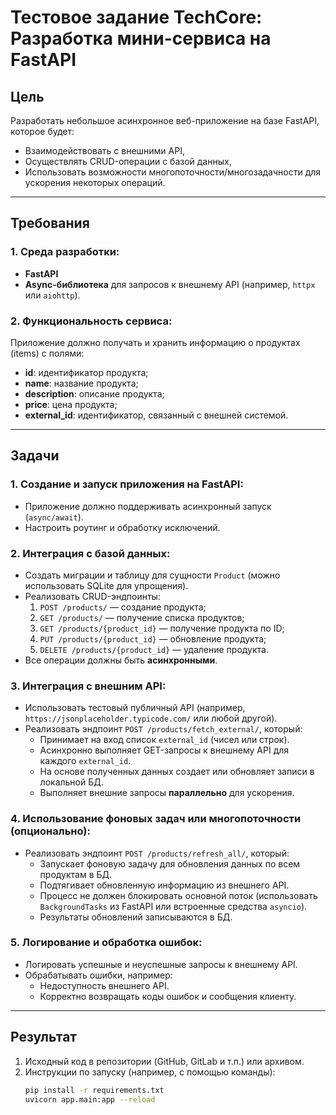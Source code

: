 # Тестовое задание TechCore: Разработка мини-сервиса на FastAPI

## Цель
Разработать небольшое асинхронное веб-приложение на базе FastAPI, которое будет:
- Взаимодействовать с внешними API,
- Осуществлять CRUD-операции с базой данных,
- Использовать возможности многопоточности/многозадачности для ускорения некоторых операций.

---

## Требования

### 1. Среда разработки:
- **FastAPI**
- **Async-библиотека** для запросов к внешнему API (например, `httpx` или `aiohttp`).

### 2. Функциональность сервиса:
Приложение должно получать и хранить информацию о продуктах (items) с полями:
- **id**: идентификатор продукта;
- **name**: название продукта;
- **description**: описание продукта;
- **price**: цена продукта;
- **external_id**: идентификатор, связанный с внешней системой.

---

## Задачи

### 1. Создание и запуск приложения на FastAPI:
- Приложение должно поддерживать асинхронный запуск (`async/await`).
- Настроить роутинг и обработку исключений.

### 2. Интеграция с базой данных:
- Создать миграции и таблицу для сущности `Product` (можно использовать SQLite для упрощения).
- Реализовать CRUD-эндпоинты:
  1. `POST /products/` — создание продукта;
  2. `GET /products/` — получение списка продуктов;
  3. `GET /products/{product_id}` — получение продукта по ID;
  4. `PUT /products/{product_id}` — обновление продукта;
  5. `DELETE /products/{product_id}` — удаление продукта.
- Все операции должны быть **асинхронными**.

### 3. Интеграция с внешним API:
- Использовать тестовый публичный API (например, `https://jsonplaceholder.typicode.com/` или любой другой).
- Реализовать эндпоинт `POST /products/fetch_external/`, который:
  - Принимает на вход список `external_id` (чисел или строк).
  - Асинхронно выполняет GET-запросы к внешнему API для каждого `external_id`.
  - На основе полученных данных создает или обновляет записи в локальной БД.
  - Выполняет внешние запросы **параллельно** для ускорения.

### 4. Использование фоновых задач или многопоточности (опционально):
- Реализовать эндпоинт `POST /products/refresh_all/`, который:
  - Запускает фоновую задачу для обновления данных по всем продуктам в БД.
  - Подтягивает обновленную информацию из внешнего API.
  - Процесс не должен блокировать основной поток (использовать `BackgroundTasks` из FastAPI или встроенные средства `asyncio`).
  - Результаты обновлений записываются в БД.

### 5. Логирование и обработка ошибок:
- Логировать успешные и неуспешные запросы к внешнему API.
- Обрабатывать ошибки, например:
  - Недоступность внешнего API.
  - Корректно возвращать коды ошибок и сообщения клиенту.

---

## Результат

1. Исходный код в репозитории (GitHub, GitLab и т.п.) или архивом.
2. Инструкции по запуску (например, с помощью команды):
   ```bash
   pip install -r requirements.txt
   uvicorn app.main:app --reload


 